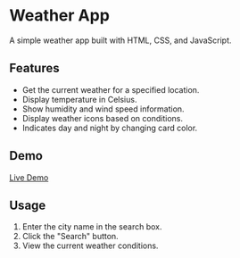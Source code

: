 # Weather App

A simple weather app built with HTML, CSS, and JavaScript.

## Features

- Get the current weather for a specified location.
- Display temperature in Celsius.
- Show humidity and wind speed information.
- Display weather icons based on conditions.
- Indicates day and night by changing card color.

## Demo

[Live Demo](https://1zhann.github.io/WeatherApp/)

## Usage

1. Enter the city name in the search box.
2. Click the "Search" button.
3. View the current weather conditions.

